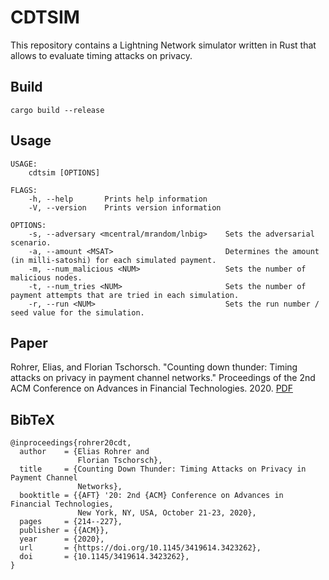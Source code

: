# CDTSIM

This repository contains a Lightning Network simulator written in Rust that allows to evaluate timing attacks on privacy.

## Build

	cargo build --release

## Usage

	USAGE:
		cdtsim [OPTIONS]

	FLAGS:
		-h, --help       Prints help information
		-V, --version    Prints version information

	OPTIONS:
		-s, --adversary <mcentral/mrandom/lnbig>    Sets the adversarial scenario.
		-a, --amount <MSAT>                         Determines the amount (in milli-satoshi) for each simulated payment.
		-m, --num_malicious <NUM>                   Sets the number of malicious nodes.
		-t, --num_tries <NUM>                       Sets the number of payment attempts that are tried in each simulation.
		-r, --run <NUM>                             Sets the run number / seed value for the simulation.


## Paper

Rohrer, Elias, and Florian Tschorsch. "Counting down thunder: Timing attacks on privacy in payment channel networks." Proceedings of the 2nd ACM Conference on Advances in Financial Technologies. 2020. [PDF](https://arxiv.org/pdf/2006.12143.pdf)

## BibTeX

	@inproceedings{rohrer20cdt,
	  author    = {Elias Rohrer and
				   Florian Tschorsch},
	  title     = {Counting Down Thunder: Timing Attacks on Privacy in Payment Channel
				   Networks},
	  booktitle = {{AFT} '20: 2nd {ACM} Conference on Advances in Financial Technologies,
				   New York, NY, USA, October 21-23, 2020},
	  pages     = {214--227},
	  publisher = {{ACM}},
	  year      = {2020},
	  url       = {https://doi.org/10.1145/3419614.3423262},
	  doi       = {10.1145/3419614.3423262},
	}
